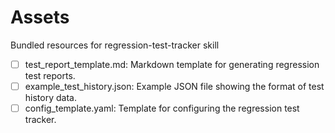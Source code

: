 # Assets

Bundled resources for regression-test-tracker skill

- [ ] test_report_template.md: Markdown template for generating regression test reports.
- [ ] example_test_history.json: Example JSON file showing the format of test history data.
- [ ] config_template.yaml: Template for configuring the regression test tracker.
